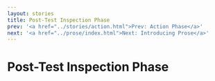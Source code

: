 ```yaml
---
layout: stories
title: Post-Test Inspection Phase
prev: '<a href="../stories/action.html">Prev: Action Phase</a>'
next: '<a href="../prose/index.html">Next: Introducing Prose</a>'
---
```


# Post-Test Inspection Phase